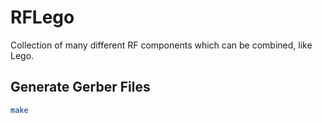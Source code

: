 # RFLego

Collection of many different RF components which can be combined, like Lego.

## Generate Gerber Files

```bash
make
```
